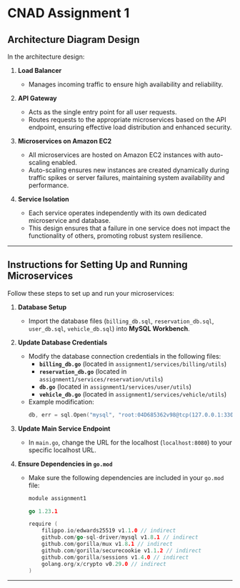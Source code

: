 # CNAD Assignment 1

## Architecture Diagram Design

In the architecture design:

1. **Load Balancer**  
   - Manages incoming traffic to ensure high availability and reliability.

2. **API Gateway**  
   - Acts as the single entry point for all user requests.  
   - Routes requests to the appropriate microservices based on the API endpoint, ensuring effective load distribution and enhanced security.

3. **Microservices on Amazon EC2**  
   - All microservices are hosted on Amazon EC2 instances with auto-scaling enabled.  
   - Auto-scaling ensures new instances are created dynamically during traffic spikes or server failures, maintaining system availability and performance.

4. **Service Isolation**  
   - Each service operates independently with its own dedicated microservice and database.  
   - This design ensures that a failure in one service does not impact the functionality of others, promoting robust system resilience.

---

## Instructions for Setting Up and Running Microservices

Follow these steps to set up and run your microservices:

1. **Database Setup**  
   - Import the database files (`billing_db.sql`, `reservation_db.sql`, `user_db.sql`, `vehicle_db.sql`) into **MySQL Workbench**.

2. **Update Database Credentials**  
   - Modify the database connection credentials in the following files:
     - **`billing_db.go`** (located in `assignment1/services/billing/utils`)
     - **`reservation_db.go`** (located in `assignment1/services/reservation/utils`)
     - **`db.go`** (located in `assignment1/services/user/utils`)
     - **`vehicle_db.go`** (located in `assignment1/services/vehicle/utils`)
   - Example modification:
     ```go
     db, err = sql.Open("mysql", "root:04D685362v98@tcp(127.0.0.1:3306)/billing_db")
     ```

3. **Update Main Service Endpoint**  
   - In `main.go`, change the URL for the localhost (`localhost:8080`) to your specific localhost URL.


4. **Ensure Dependencies in `go.mod`**  
   - Make sure the following dependencies are included in your `go.mod` file:
     ```go
     module assignment1

     go 1.23.1

     require (
         filippo.io/edwards25519 v1.1.0 // indirect
         github.com/go-sql-driver/mysql v1.8.1 // indirect
         github.com/gorilla/mux v1.8.1 // indirect
         github.com/gorilla/securecookie v1.1.2 // indirect
         github.com/gorilla/sessions v1.4.0 // indirect
         golang.org/x/crypto v0.29.0 // indirect
     )

---

